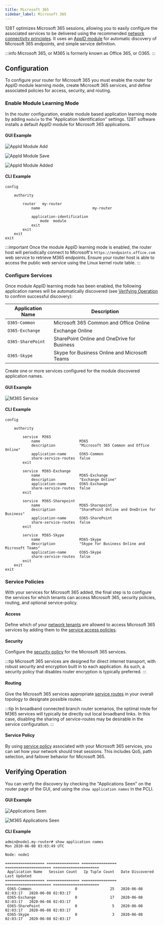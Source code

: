 ```yaml
---
title: Microsoft 365
sidebar_label: Microsoft 365
---
```


128T optimizes Microsoft 365 sessions, allowing you to easily configure the associated services to be delivered using the recommended [network connectivity principles](https://docs.microsoft.com/en-us/office365/enterprise/office-365-network-connectivity-principles). It uses an [AppID module](concepts_appid.md#appid-using-modules) for automatic discovery of Microsoft 365 endpoints, and simple service definition.

:::info
Microsoft 365, or M365 is formerly known as Office 365, or O365.
:::

## Configuration

To configure your router for Microsoft 365 you must enable the router for AppID module learning mode, create Microsoft 365 services, and define associated policies for access, security, and routing.

### Enable Module Learning Mode
In the router configuration, enable module based application learning mode by adding `module` to the "Application Identification" settings. 128T software installs a default AppID module for Microsoft 365 applications.

#### GUI Example
![AppId Module Add](/img/howto_m365_1.png)

![AppId Module Save](/img/howto_m365_2.png)

![AppId Module Added](/img/howto_m365_3.png)

#### CLI Example
```
config

    authority

        router   my-router
            name                        my-router

            application-identification
                mode  module
            exit
        exit
    exit
exit
```

:::important
Once the module AppID learning mode is enabled, the router host will periodically connect to Microsoft's `https://endpoints.office.com` web service to retrieve M365 endpoints. Ensure your router host is able to access the public web service using the Linux kernel route table.
:::

### Configure Services
Once module AppID learning mode has been enabled, the following application names will be automatically discovered (see [Verifying Operation](#verifying-operation) to confirm successful discovery): 

| Application Name  | Description                                   |
| ----------------- | --------------------------------------------- |
| `O365-Common`     | Microsoft 365 Common and Office Online        |
| `O365-Exchange`   | Exchange Online                               |
| `O365-SharePoint` | SharePoint Online and OneDrive for Business   |
| `O365-Skype`      | Skype for Business Online and Microsoft Teams |

Create one or more services configured for the module discovered application names.

#### GUI Example
![M365 Service](/img/howto_m365_6.png)

#### CLI Example
```
config

    authority

        service  M365
            name                  M365
            description           "Microsoft 365 Common and Office Online"
            application-name      O365-Common
            share-service-routes  false
        exit

        service  M365-Exchange
            name                  M365-Exchange
            description           "Exchange Online"
            application-name      O365-Exchange
            share-service-routes  false
        exit

        service  M365-Sharepoint
            name                  M365-Sharepoint
            description           "SharePoint Online and OneDrive for Business"
            application-name      O365-SharePoint
            share-service-routes  false
        exit

        service  M365-Skype
            name                  M365-Skype
            description           "Skype for Business Online and Microsoft Teams"
            application-name      O365-Skype
            share-service-routes  false
        exit
    exit
exit
```

### Service Policies
With your services for Microsoft 365 added, the final step is to configure the services for which tenants can access Microsoft 365, security policies, routing, and optional service-policy.

#### Access
Define which of your [network tenants](config_tenants.md#modeling-your-network-tenancy) are allowed to access Microsoft 365 services by adding them to the [service access policies](config_reference_guide.md#access-policy-service).

#### Security
Configure the [security policy](config_reference_guide.md#security) for the Microsoft 365 services.

:::tip
Microsoft 365 services are designed for direct internet transport, with robust security and encryption built in to each application. As such, a security policy that disables router encryption is typically preferred.
:::

#### Routing
Give the Microsoft 365 services appropriate [service routes](concepts_glossary.md#service-routes) in your overall topology to designate possible routes.

:::tip
In broadband connected branch router scenarios, the optimal route for M365 services will typically be directly out local broadband links. In this case, disabling the sharing of service-routes may be desirable in the service configuration.
:::

#### Service Policy
By using [service policy](bcp_service_and_service_policy_design.md#service-policy) associated with your Microsoft 365 services, you can set how your network should treat sessions. This includes QoS, path selection, and failover behavior for Microsoft 365. 

## Verifying Operation

You can verify the discovery by checking the "Applications Seen" on the router page of the GUI, and using the `show application names` in the PCLI.

#### GUI Example
![Applications Seen](/img/howto_m365_4.png)

![M365 Applications Seen](/img/howto_m365_5.png)

#### CLI Example
```
admin@node1.my-router# show application names
Mon 2020-06-08 03:03:49 UTC

Node: node1

================== =============== ================ ===================== =====================
 Application Name   Session Count   Ip Tuple Count   Date Discovered       Last Updated
================== =============== ================ ===================== =====================
 O365-Common                    0               25   2020-06-08 02:03:17   2020-06-08 02:03:17
 O365-Exchange                  0               17   2020-06-08 02:03:17   2020-06-08 02:03:17
 O365-SharePoint                0                5   2020-06-08 02:03:17   2020-06-08 02:03:17
 O365-Skype                     0                3   2020-06-08 02:03:17   2020-06-08 02:03:17
```
